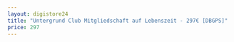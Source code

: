 ```yaml
---
layout: digistore24
title: "Untergrund Club Mitgliedschaft auf Lebenszeit - 297€ [DBGPS]"
price: 297
---
```


